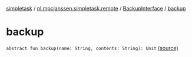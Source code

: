 [simpletask](../../index.md) / [nl.mpcjanssen.simpletask.remote](../index.md) / [BackupInterface](index.md) / [backup](.)

# backup

`abstract fun backup(name: String, contents: String): Unit` [(source)](https://github.com/mpcjanssen/simpletask-android/blob/master/src/main/java/nl/mpcjanssen/simpletask/remote/BackupInterface.kt#L9)